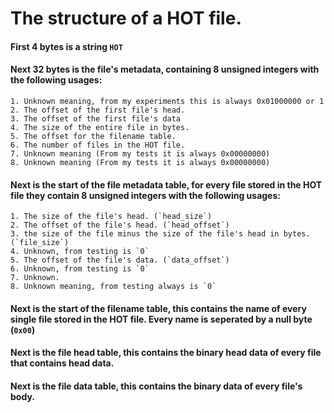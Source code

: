 # The structure of a HOT file.

#### First 4 bytes is a string `HOT `
#### Next 32 bytes is the file's metadata, containing 8 unsigned integers with the following usages:
    1. Unknown meaning, from my experiments this is always 0x01000000 or 1
    2. The offset of the first file's head.
    3. The offset of the first file's data
    4. The size of the entire file in bytes.
    5. The offset for the filename table.
    6. The number of files in the HOT file.
    7. Unknown meaning (From my tests it is always 0x00000000)
    8. Unknown meaning (From my tests it is always 0x00000000) 

#### Next is the start of the file metadata table, for every file stored in the HOT file they contain 8 unsigned integers with the following usages:
    1. The size of the file's head. (`head_size`)
    2. The offset of the file's head. (`head_offset`)
    3. the size of the file minus the size of the file's head in bytes. (`file_size`)
    4. Unknown, from testing is `0`
    5. The offset of the file's data. (`data_offset`)
    6. Unknown, from testing is `0`
    7. Unknown.
    8. Unknown meaning, from testing always is `0`

#### Next is the start of the filename table, this contains the name of every single file stored in the HOT file. Every name is seperated by a null byte (`0x00`)

#### Next is the file head table, this contains the binary head data of every file that contains head data.

#### Next is the file data table, this contains the binary data of every file's body.
